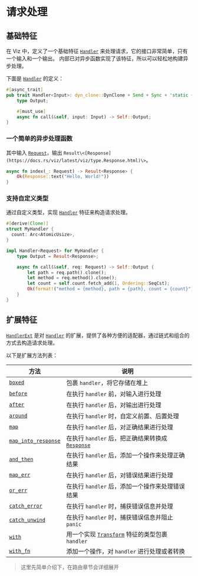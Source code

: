 # 请求处理

## 基础特征

在 Viz 中，定义了一个基础特征 [`Handler`] 来处理请求，它的接口非常简单，只有一个输入和一个输出。
内部已对异步函数实现了该特征，所以可以轻松地构建异步处理。

下面是 [`Handler`] 的定义：

```rust
#[async_trait]
pub trait Handler<Input>: dyn_clone::DynClone + Send + Sync + 'static {
    type Output;

    #[must_use]
    async fn call(&self, input: Input) -> Self::Output;
}
```

### 一个简单的异步处理函数

其中输入 [`Request`]，输出 `Result\<[Response](https://docs.rs/viz/latest/viz/type.Response.html)\>`。

```rust
async fn index(_: Request) -> Result<Response> {
    Ok(Response::text("Hello, World!"))
}
```

### 支持自定义类型

通过自定义类型，实现 [`Handler`] 特征来构造请求处理。

```rust
#[derive(Clone)]
struct MyHandler {
  count: Arc<AtomicUsize>,
}

impl Handler<Request> for MyHandler {
    type Output = Result<Response>;

    async fn call(&self, req: Request) -> Self::Output {
        let path = req.path().clone();
        let method = req.method().clone();
        let count = self.count.fetch_add(1, Ordering::SeqCst);
        Ok(format!("method = {method}, path = {path}, count = {count}").into_response())
    }
}
```

## 扩展特征

[`HandlerExt`] 是对 [`Handler`] 的扩展，提供了各种方便的适配器，通过链式和组合的方式去构造请求处理。

以下是扩展方法列表：

| 方法                                            | 说明                                               |
| ----------------------------------------------- | -------------------------------------------------- |
| [`boxed`][method.boxed]                         | 包裹 `handler`，将它存储在堆上                     |
| [`before`][method.before]                       | 在执行 `handler` 前，对输入进行处理                |
| [`after`][method.after]                         | 在执行 `handler` 后，对输出进行处理                |
| [`around`][method.around]                       | 在执行 `handler` 时，自定义前置、后置处理          |
| [`map`][method.map]                             | 在执行 `handler` 后，对正确结果进行处理            |
| [`map_into_response`][method.map_into_response] | 在执行 `handler` 后，把正确结果转换成 [`Response`] |
| [`and_then`][method.and_then]                   | 在执行 `handler` 后，添加一个操作来处理正确结果    |
| [`map_err`][method.map_err]                     | 在执行 `handler` 后，对错误结果进行处理            |
| [`or_err`][method.or_err]                       | 在执行 `handler` 后，添加一个操作来处理错误结果    |
| [`catch_error`][method.catch_error]             | 在执行 `handler` 时，捕获错误信息并处理            |
| [`catch_unwind`][method.catch_unwind]           | 在执行 `handler` 时，捕获错误信息并阻止 `panic`    |
| [`with`][method.with]                           | 用一个实现 [`Transform`] 特征的类型包裹 `handler`  |
| [`with_fn`][method.with_fn]                     | 添加一个操作，对 `handler` 进行处理或者转换        |

> 这里先简单介绍下，在路由章节会详细展开

[`handler`]: https://docs.rs/viz/latest/viz/trait.Handler.html
[`handlerext`]: https://docs.rs/viz/latest/viz/trait.HandlerExt.html
[`transform`]: https://docs.rs/viz/latest/viz/trait.Transform.html
[`request`]: https://docs.rs/viz/latest/viz/type.Request.html
[`response`]: https://docs.rs/viz/latest/viz/type.Response.html
[method.boxed]: https://docs.rs/viz/latest/viz/trait.HandlerExt.html#method.boxed
[method.before]: https://docs.rs/viz/latest/viz/trait.HandlerExt.html#method.before
[method.after]: https://docs.rs/viz/latest/viz/trait.HandlerExt.html#method.after
[method.around]: https://docs.rs/viz/latest/viz/trait.HandlerExt.html#method.around
[method.map]: https://docs.rs/viz/latest/viz/trait.HandlerExt.html#method.map
[method.map_into_response]: https://docs.rs/viz/latest/viz/trait.HandlerExt.html#method.map_into_response
[method.and_then]: https://docs.rs/viz/latest/viz/trait.HandlerExt.html#method.and_then
[method.map_err]: https://docs.rs/viz/latest/viz/trait.HandlerExt.html#method.map_err
[method.or_err]: https://docs.rs/viz/latest/viz/trait.HandlerExt.html#method.or_err
[method.catch_error]: https://docs.rs/viz/latest/viz/trait.HandlerExt.html#method.catch_error
[method.catch_unwind]: https://docs.rs/viz/latest/viz/trait.HandlerExt.html#method.catch_unwind
[method.with]: https://docs.rs/viz/latest/viz/trait.HandlerExt.html#method.with
[method.with_fn]: https://docs.rs/viz/latest/viz/trait.HandlerExt.html#method.with_fn
